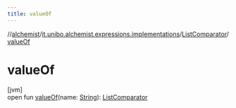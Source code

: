 ```yaml
---
title: valueOf
---
```

//[alchemist](../../../index.html)/[it.unibo.alchemist.expressions.implementations](../index.html)/[ListComparator](index.html)/[valueOf](value-of.html)



# valueOf



[jvm]\
open fun [valueOf](value-of.html)(name: [String](https://docs.oracle.com/javase/8/docs/api/java/lang/String.html)): [ListComparator](index.html)




